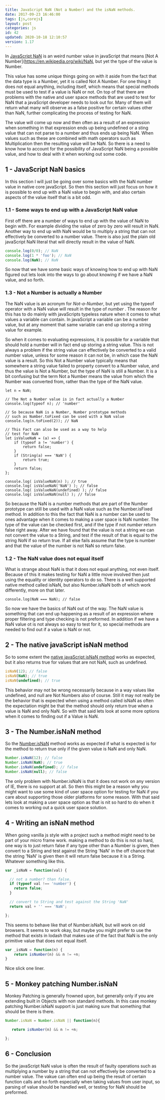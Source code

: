 ```yaml
---
title: JavaScript NaN (Not a Number) and the isNaN methods.
date: 2017-09-23 16:46:00
tags: [js,corejs]
layout: post
categories: js
id: 42
updated: 2020-10-18 12:10:57
version: 1.17
---
```


In [JavaScript NaN](https://developer.mozilla.org/en-US/docs/Web/JavaScript/Reference/Global_Objects/NaN) is an weird number value in javaScript that means [Not A Number](https://en.wikipedia.org/wiki/NaN, but yet the type of the value is Number. 

This value has some unique things going on with it aside from the fact that the data type is a Number, yet it is called Not A Number. For one thing it does not equal anything, including itself, which means that special methods must be used to test if a value is NaN or not. On top of that there are problems with the native and user space methods that are used to test for NaN that a javaScript developer needs to look out for. Many of them will return what many will observe as a false positive for certain values other than NaN, further complicating the process of testing for NaN.

The value will come up now and then often as a result of an expression when something in that expression ends up being undefined or a sting value that can not parse to a number and thus ends up being NaN. When values such as these are combined with math operators such as Multiplication then the resulting value will be NaN. So there is a need to know how to account for the possibility of JavaScript NaN being a possible value, and how to deal with it when working out some code.

<!-- more -->

## 1 - JavaScript NaN basics

In this section I will just be going over some basics with the NaN number value in native core javaScript. So then this section will just focus on how it is possible to end up with a NaN value to begin with, and also certain aspects of the value itself that is a bit odd.

### 1.1 - Some ways to end up with a JavaScript NaN value

First off there are a number of ways to end up with the value of NaN to begin with. For example dividing the value of zero by zero will result in NaN. Another way to end up with NaN would be to multiply a string that can not effectively be converted to a number value. There is also just the plain old javaScript NaN literal that will directly result in the value of NaN.

```js
console.log(0/0); // NaN
console.log(1 * 'foo'); // NaN
console.log(NaN); // NaN
```

So now that we have some basic ways of knowing how to end up with NaN figured out lets look into the ways to go about knowing if we have a NaN value, and so forth.

### 1.3 - Not a Number is actually a Number

The NaN value is an acronym for _Not-a-Number_, but yet using the typeof operator with a NaN value will result in the type of _number_ . The reason for this has to do mainly with javaScripts typeless nature when it comes to what values a variable can contain. In javaScript a variable can be a number value, but at any moment that same variable can end up storing a string value for example.

So when it comes to evaluating expressions, it is possible for a variable that should hold a number will in fact end up storing a string value. This is not always a problem if the string value can effectively be converted to a valid number value, unless for some reason it can not be, in which case the NaN value is a result. So this Not a Number value typically means that somewhere a string value failed to property convert to a Number value, and thus the value is Not a Number, but the type of NaN is still a Number. It is a bit confusing but the term Not a Number means the value from which the Number was converted from, rather than the type of the NaN value.

```
let n = NaN;
 
// The Not a Number value is in fact actually a Number
console.log(typeof n); // 'number'
 
// So because NaN is a Number, Number prototype methods
// such as Number.toFixed can be used with a NaN value
console.log(n.toFixed(2)); // NaN
 
// This Fact can also be used as a way to help
// test for NaN
let isValueNaN = (a) => {
    if (typeof a != 'number') {
        return false;
    }
    if (String(a) === 'NaN') {
        return true;
    }
    return false;
};
 
console.log( isValueNaN(n) ); // true
console.log( isValueNaN('NaN') ); // false
console.log( isValueNaN(undefined) ); // false
console.log( isValueNaN(null) ); // false
```

So because the NaN is a number methods that are part of the Number prototype can still be used with a NaN value such as the Number.isFixed method. In addition to this the fact that NaN is a number can be used to ones advantage when it comes to making a user space is NaN number. The type of the value can be checked first, and if the type if not _number_ return false right away. After we have found that the value is not a string we can not convert the value to a String, and test if the result of that is equal to the string _NaN_ if so return true. If all else fails assume that the type is number and that the value of the number is not NaN so return false.

### 1.2 - The NaN value does not equal itself

What is strange about NaN is that it does not equal anything, not even itself. Because of this it makes testing for NaN a little move involved then just using the equality or identity operators to do so. There is a well supported native method called isNaN, but also Number.isNaN both of which work differently, more on that later.

```
console.log(NaN === NaN); // false
```

So now we have the basics of NaN out of the way. The NaN value is something that can end up happening as a result of an expression where proper filtering and type checking is not preformed. In addition if we have a NaN value ot is not always so easy to test for it, so special methods are needed to find out if a value is NaN or not.

## 2 - The native javaScript isNaN method

So to some extent the [native javaScript isNaN method](https://developer.mozilla.org/en-US/docs/Web/JavaScript/Reference/Global_Objects/isNaN) works as expected, but it also returns true for values that are not NaN, such as undefined.

```js
isNaN(12); // false
isNaN(NaN); // true
isNaN(undefined); // true
```

This behavior may not be wrong necessarily because in a way values like undefined, and null are Not Numbers also of course. Still it may not really be the behavior that is expected when using a method called isNaN as often the expectation might be that the method should only return true when a value is NaN and only NaN. So with that said lets look at some more options when it comes to finding out if a Value is NaN.

## 3 - The Number.isNaN method

So the [Number.isNaN](https://developer.mozilla.org/en-US/docs/Web/JavaScript/Reference/Global_Objects/Number/isNaN) method works as expected if what is expected is for the method to return true only if the given value is NaN and only NaN.

```js
Number.isNaN(12); // false
Number.isNaN(NaN); // true
Number.isNaN(undefined); // false
Number.isNaN(null); // false
```

The only problem with Number.isNaN is that it does not work on any version of IE, there is no support at all. So then this might be a reason why you might want to use some kind of user space option for testing for NaN if you care about supporting those older platforms for some reason. With that said lets look at making a user space option as that is nit so hard to do   when it comes to working out a quick user space solution.

## 4 - Writing an isNaN method

When going vanilla js style with a project such a method might need to be part of your micro frame work. making a method to do this is not so hard, one way is to just return false if any type other than a Number is given, then convert to a String and test against the String 'NaN' in the off chance that the string 'NaN' is given then it will return false because it is a String. Whatever something like this.

```js
var _isNaN = function(val) {

  // not a number? than false.
  if (typeof val !== 'number') {
    return false;
  }

  // convert to String and test against the String 'NaN'
  return val + '' === 'NaN';

};
```

This seems to behave like that of Number.isNaN, but will work on old browsers. It seems to work okay, but maybe you might prefer to use the method that exists in lodash that makes use of the fact that NaN is the only primitive value that does not equal itself.

```js
var _isNaN = function(n) {
    return isNumber(n) && n != +n;
}
```

Nice slick one liner.

## 5 - Monkey patching Number.isNaN

Monkey Patching is generally frowned upon, but generally only if you are extending built in Objects with non standard methods. In this case monkey patching Number.isNaN support is just making sure that something that should be there is there.

```js
Number.isNaN = Number.isNaN || function(n){

   return isNumber(n) && n != +n;

};
```

## 6 - Conclusion

So the javaScript NaN value is often the result of faulty operations such as multiplying a number by a string that can not effectively be converted to a number value. The vakue can often end up being the result of certain function calls and so forth especially when taking values from user input, so parsing of value should be handled well, or testing for NaN should be preformed.